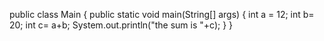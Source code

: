 public class Main 
{
    public static void main(String[] args)
    {
       int a = 12;
       int b= 20;
       int c= a+b;
       System.out.println("the sum is "+c);
    }
}
